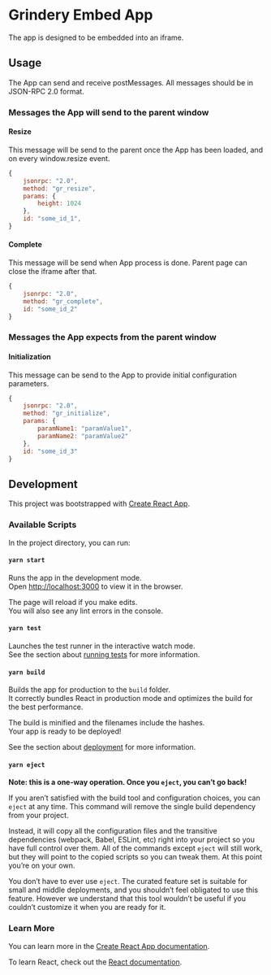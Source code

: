 # Grindery Embed App

The app is designed to be embedded into an iframe.

## Usage

The App can send and receive postMessages. All messages should be in JSON-RPC 2.0 format.

### Messages the App will send to the parent window

#### Resize

This message will be send to the parent once the App has been loaded, and on every window.resize event.

```js
{
    jsonrpc: "2.0",
    method: "gr_resize",
    params: {
        height: 1024
    },
    id: "some_id_1",
}
```

#### Complete

This message will be send when App process is done. Parent page can close the iframe after that.

```js
{
    jsonrpc: "2.0",
    method: "gr_complete",
    id: "some_id_2"
}
```

### Messages the App expects from the parent window

#### Initialization

This message can be send to the App to provide initial configuration parameters.

```js
{
    jsonrpc: "2.0",
    method: "gr_initialize",
    params: {
        paramName1: "paramValue1",
        paramName2: "paramValue2"
    },
    id: "some_id_3"
}
```

## Development

This project was bootstrapped with [Create React App](https://github.com/facebook/create-react-app).

### Available Scripts

In the project directory, you can run:

#### `yarn start`

Runs the app in the development mode.\
Open [http://localhost:3000](http://localhost:3000) to view it in the browser.

The page will reload if you make edits.\
You will also see any lint errors in the console.

#### `yarn test`

Launches the test runner in the interactive watch mode.\
See the section about [running tests](https://facebook.github.io/create-react-app/docs/running-tests) for more information.

#### `yarn build`

Builds the app for production to the `build` folder.\
It correctly bundles React in production mode and optimizes the build for the best performance.

The build is minified and the filenames include the hashes.\
Your app is ready to be deployed!

See the section about [deployment](https://facebook.github.io/create-react-app/docs/deployment) for more information.

#### `yarn eject`

**Note: this is a one-way operation. Once you `eject`, you can’t go back!**

If you aren’t satisfied with the build tool and configuration choices, you can `eject` at any time. This command will remove the single build dependency from your project.

Instead, it will copy all the configuration files and the transitive dependencies (webpack, Babel, ESLint, etc) right into your project so you have full control over them. All of the commands except `eject` will still work, but they will point to the copied scripts so you can tweak them. At this point you’re on your own.

You don’t have to ever use `eject`. The curated feature set is suitable for small and middle deployments, and you shouldn’t feel obligated to use this feature. However we understand that this tool wouldn’t be useful if you couldn’t customize it when you are ready for it.

### Learn More

You can learn more in the [Create React App documentation](https://facebook.github.io/create-react-app/docs/getting-started).

To learn React, check out the [React documentation](https://reactjs.org/).
